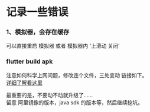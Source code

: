 # 记录一些错误

### 1、模拟器，会存在缓存

可以直接重启 模拟器 或者 模拟器内 ‘上滑动 关闭’

### flutter build apk  

注意如何科学上网问题，修改连个文件，三处变动 链接如下。     
[详细了解看这里](https://blog.csdn.net/qq_33684444/article/details/86656301)  

最重要的是，不要动不动就升级了......   
留意 阿里镜像的版本，java sdk 的版本等，然后继续挖坑。  
